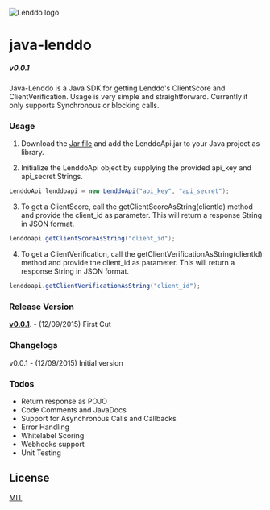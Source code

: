 ![Lenddo logo](http://cdn.alleywatch.com/wp-content/uploads/2013/11/lendo_logo.png)

# java-lenddo 
##### v0.0.1

### 
###
Java-Lenddo is a Java SDK for getting Lenddo's ClientScore and ClientVerification. Usage is very simple and straightforward. Currently it only supports Synchronous or blocking calls. 

### Usage
1) Download the [Jar file](https://github.com/Lenddo/java-lenddo/releases/download/v0.0.1/LenddoApi.zip) and add the LenddoApi.jar to your Java project as library.

2) Initialize the LenddoApi object by supplying the provided api_key and api_secret Strings.
```java
LenddoApi lenddoapi = new LenddoApi("api_key", "api_secret");
```
3) To get a ClientScore, call the getClientScoreAsString(clientId) method and provide the client_id as parameter. This will return a response String in JSON format.
```java
lenddoapi.getClientScoreAsString("client_id");
```
4) To get a ClientVerification, call the getClientVerificationAsString(clientId) method and provide the client_id as parameter. This will return a response String in JSON format.
```java
lenddoapi.getClientVerificationAsString("client_id");
```

### Release Version
[**v0.0.1**](https://github.com/Lenddo/java-lenddo/releases/tag/v0.0.1).  - (12/09/2015) First Cut

### Changelogs
v0.0.1  - (12/09/2015) Initial version

### Todos
- Return response as POJO
- Code Comments and JavaDocs
- Support for Asynchronous Calls and Callbacks
- Error Handling
- Whitelabel Scoring
- Webhooks support
- Unit Testing

License
----

[MIT](https://raw.githubusercontent.com/Lenddo/java-lenddo/v0.0.1/LICENSE)
